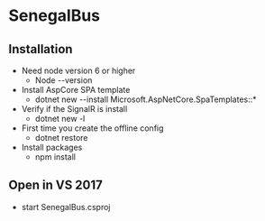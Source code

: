 # SenegalBus
## Installation

* Need node version 6 or higher
    * Node --version
* Install AspCore SPA template
    * dotnet new --install Microsoft.AspNetCore.SpaTemplates::*
* Verify if the SignalR is install
    * dotnet new -l
* First time you create the offline config
    * dotnet restore
* Install packages
    * npm install

## Open in VS 2017
* start SenegalBus.csproj

